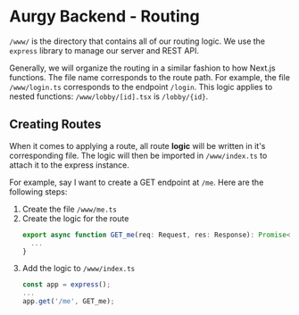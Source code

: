 # Aurgy Backend - Routing

`/www/` is the directory that contains all of our routing logic. We use
the `express` library to manage our server and REST API.

Generally, we will organize the routing in a similar fashion to how 
Next.js functions. The file name corresponds to the route path. For example,
the file `/www/login.ts` corresponds to the endpoint `/login`. This logic
applies to nested functions: `/www/lobby/[id].tsx` is `/lobby/{id}`.

## Creating Routes

When it comes to applying a route, all route **logic** will be written in
it's corresponding file. The logic will then be imported in `/www/index.ts`
to attach it to the express instance.

For example, say I want to create a GET endpoint at `/me`. Here are the following
steps:

1. Create the file `/www/me.ts`
2. Create the logic for the route
    ```ts
    export async function GET_me(req: Request, res: Response): Promise<void> {
      ...
    }
    ```
3. Add the logic to `/www/index.ts`
    ```ts
    const app = express();
    ...
    app.get('/me', GET_me);
    ```


